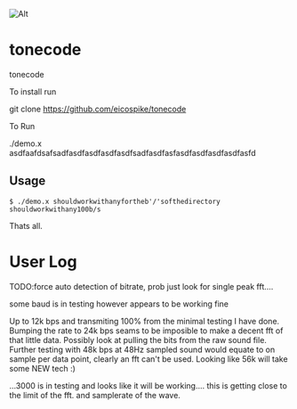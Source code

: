 ![Alt](https://upload.wikimedia.org/wikipedia/commons/thumb/e/e5/Analogue_modem_-_acoustic_coupler.jpg/800px-Analogue_modem_-_acoustic_coupler.jpg)

tonecode
========

tonecode


To install run

git clone https://github.com/eicospike/tonecode



To Run


./demo.x asdfaafdsafsadfasdfasdfasdfasdfsadfasdfasfasdfasdfasdfasdfasfd




Usage
-----
	$ ./demo.x shouldworkwithanyfortheb'/'softhedirectory
	shouldworkwithany100b/s
Thats all.





User Log
========

TODO:force auto detection of bitrate, prob just look for single peak fft....

some baud is in testing however appears to be working fine

Up to 12k bps and transmiting 100% from the minimal testing I have done. Bumping the rate to
24k bps seams to be imposible to make a decent fft of that little data. Possibly look at pulling
the bits from the raw sound file. Further testing with 48k bps at 48Hz sampled sound would equate
to on sample per data point, clearly an fft can't be used. Looking like 56k will take some NEW tech :)

...3000 is in testing and looks like it will be working.... this is getting close to the limit
of the fft. and samplerate of the wave.


